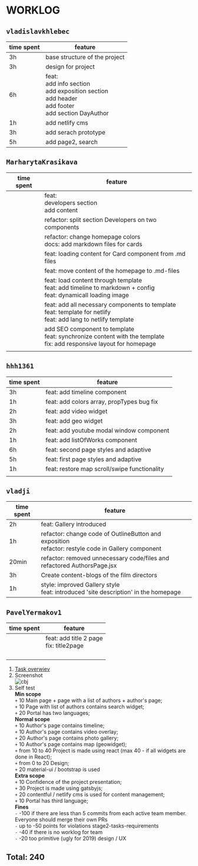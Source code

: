 # WORKLOG  
## `vladislavkhlebec`
<table>
  <thead>
    <tr>
      <th>time spent</th>
      <th>feature</th>
    </tr>
  </thead>
  <tbody>
    <tr>
      <td>3h</td>
      <td>base structure of the project</td>
    </tr>
    <tr>
      <td>3h</td>
      <td>design for project</td>
    </tr>
    <tr>
      <td>6h</td>
      <td>feat:<br>
          add info section<br>
          add exposition section<br>
          add header<br>
          add footer<br>
          add section DayAuthor
      </td>
    </tr>
    <tr>
      <td>1h</td>
      <td>add netlify cms</td>
    </tr>
    <tr>
      <td>3h</td>
      <td>add serach prototype</td>
    </tr>
        <tr>
      <td>5h</td>
      <td>add page2, search</td>
    </tr>
  </tbody>
</table>

## `MarharytaKrasikava`
<table>
  <thead>
    <tr>
      <th>time spent</th>
      <th>feature</th>
    </tr>
  </thead>
  <tbody>
    <tr>
      <td></td>
      <td>feat:<br>
          developers section<br>
          add content
      </td>
    </tr>
    <tr>
      <td></td>
      <td>refactor: split section Developers on two components</td>
    </tr>
    <tr>
      <td></td>
      <td>refactor: change homepage colors<br>
          docs: add markdown files for cards<br>
      </td>
    </tr>
    <tr>
      <td></td>
      <td>feat: loading content for Card component from .md files</td>
    </tr>
    <tr>
      <td></td>
      <td>feat: move content of the homepage to .md-files<br>
      </td>
    </tr>
    <tr>
      <td></td>
      <td>feat: load content through template<br>
          feat: add timeline to markdown + config<br>
          feat: dynamicall loading image
      </td>
    </tr>
    <tr>
      <td></td>
      <td>feat: add all necessary components to template<br>
          feat: template for netlify<br>
          feat: add lang to netlify template
      </td>
    </tr>
    <tr>
      <td></td>
      <td>add SEO component to template<br>
          feat: synchronize content with the template<br>
          fix: add responsive layout for homepage
      </td>
    </tr>
    <tr>
      <td></td>
      <td></td>
    </tr>
  </tbody>
</table>

## `hhh1361`
<table>
  <thead>
    <tr>
      <th>time spent</th>
      <th>feature</th>
    </tr>
  </thead>
  <tbody>
    <tr>
      <td>3h</td>
      <td>feat: add timeline component</td>
    </tr>
    <tr>
      <td>1h</td>
      <td>feat: add colors array, propTypes bug fix</td>
    </tr>
    <tr>
      <td>2h</td>
      <td>feat: add video widget</td>
    </tr>
    <tr>
      <td>3h</td>
      <td>feat: add geo widget</td>
    </tr>
    <tr>
      <td>2h</td>
      <td>feat: add youtube modal window component</td>
    </tr>
    <tr>
      <td>1h</td>
      <td>feat: add listOfWorks component</td>
    </tr>
    <tr>
      <td>6h</td>
      <td>feat: second page styles and adaptive</td>
    </tr>
    <tr>
      <td>5h</td>
      <td>feat: first page styles and adaptive</td>
    </tr>
    <tr>
      <td>1h</td>
      <td>feat: restore map scroll/swipe functionality</td>
    </tr>
    <tr>
      <td></td>
      <td></td>
    </tr>
  </tbody>
</table>

## `vladji`
<table>
  <thead>
    <tr>
      <th>time spent</th>
      <th>feature</th>
    </tr>
  </thead>
  <tbody>
    <tr>
      <td>2h</td>
      <td>feat: Gallery introduced</td>
    </tr>
    <tr>
      <td>1h</td>
      <td>refactor: change code of OutlineButton and exposition<br>
          refactor: restyle code in Gallery component
      </td>
    </tr>
    <tr>
      <td>20min</td>
      <td>refactor: removed unnecessary code/files and refactored AuthorsPage.jsx</td>
    </tr>
    <tr>
      <td>3h</td>
      <td>Create content-blogs of the film directors</td>
    </tr>
    <tr>
      <td>1h</td>
      <td>style: improved Gallery style<br>
      feat: introduced 'site description' in the homepage
      </td>
    </tr>
  </tbody>
</table>

## `PavelYermakov1`
<table>
  <thead>
    <tr>
      <th>time spent</th>
      <th>feature</th>
    </tr>
  </thead>
  <tbody>
    <tr>
      <td></td>
      <td>feat: add title 2 page<br>
          fix: title2page
      </td>
    </tr>
    <tr>
      <td></td>
      <td></td>
    </tr>
    <tr>
      <td></td>
      <td></td>
    </tr>
    <tr>
      <td></td>
      <td></td>
    </tr>
    <tr>
      <td></td>
      <td></td>
    </tr>
  </tbody>
</table>

1. [Task overwiev](https://github.com/rolling-scopes-school/tasks/blob/2018-Q3/tasks/codejam-culture-portal.md)  
2. Screenshot  
![cbj](https://user-images.githubusercontent.com/47819058/62492785-31edd580-b7d8-11e9-91ae-1fc2cadcdac1.png)  
3. Self test  
**Min scope**  
`+` 10 Main page + page with a list of authors + author's page;  
`+` 10 Page with list of authors contains search widget;  
`+` 20 Portal has two languages;  
**Normal scope**  
`+` 10 Author's page contains timeline;  
`+` 10 Author's page contains video overlay;  
`+` 20 Author's page contains photo gallery;  
`+` 10 Author's page contains map (geowidget);  
`+` from 10 to 40 Project is made using react (max 40 - if all widgets are done in React);  
`+` from 0 to 20 Design;  
`+` 20 material-ui / bootstrap is used  
**Extra scope**  
`+` 10 Confidence of the project presentation;  
`+` 30 Project is made using gatsbyjs;  
`+` 20 contentful / netlify cms is used for content management;  
`+` 10 Portal has third language;  
**Fines**  
`-` -100 if there are less than 5 commits from each active team member. Everyone should merge their own PRs  
`-` up to -50 points for violations stage2-tasks-requirements  
`-` -40 if there is no worklog for team  
`-` -20 too primitive (ugly for 2019) design / UX  
## Total: 240

